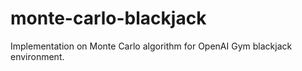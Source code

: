 # monte-carlo-blackjack
Implementation on Monte Carlo algorithm for OpenAI Gym blackjack environment.

